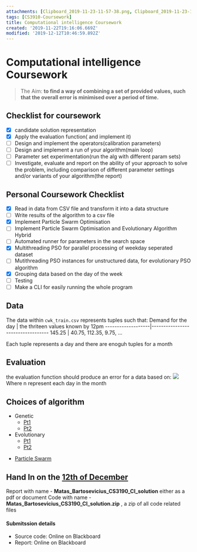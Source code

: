 ```yaml
---
attachments: [Clipboard_2019-11-23-11-57-38.png, Clipboard_2019-11-23-11-58-03.png, Clipboard_2019-11-23-11-58-06.png, Clipboard_2019-11-23-12-03-34.png, CS3910_CI_AssignmentBrief_1_final.pdf]
tags: [CS3910-Coursework]
title: Computational intelligence Coursework
created: '2019-11-22T19:16:06.669Z'
modified: '2019-12-12T10:46:59.892Z'
---
```


# Computational intelligence Coursework
>  The Aim: **to find a way of combining a set of provided values, such that the overall error is minimised over a  period of time.**
## Checklist for coursework
- [x]  candidate solution representation
- [x]  Apply the evaluation function( and implement it)
- [ ]  Design and implement the operators(calibration parameters)
- [ ]  Design and implement a run of your algorithm(main loop)
- [ ]  Parameter set experimentation(run the alg with different param sets)
- [ ] Investigate, evaluate and report on the ability of your approach to solve the problem, including comparison of different parameter settings and/or variants of your algorithm(the report)
## Personal Coursework Checklist
- [x] Read in data from CSV file and transform it into a data structure
- [ ] Write results of the algorithm to a csv file  
- [x] Implement Particle Swarm Optimisation
- [ ] Implement Particle Swarm Optimisation and Evolutionary Algorithm Hybrid
- [ ] Automated runner for parameters in the search space
- [x] Multithreading PSO for parallel processing of weekday seperated dataset
- [ ] Mutithreading PSO instances for unstructured data, for evolutionary PSO algorithm
- [x] Grouping data based on the day of the week
- [ ] Testing
- [ ] Make a CLI for easily running the whole program

## Data
The data within ```cwk_train.csv``` represents tuples such that:
Demand for the day | the thriteen values known by 12pm
-------------------|----------------------------------
145.25             | 40.75, 112.35, 9.75, ...

Each tuple represents a day and there are enoguh tuples for a month

## Evaluation

the evaluation function should produce an error for a data based on: 
![](@attachment/Clipboard_2019-11-23-12-03-34.png)
Where n represent each day in the month

## Choices of algorithm
* Genetic
  * [Pt1](https://learn-eu-central-1-prod-fleet01-xythos.s3-eu-central-1.amazonaws.com/5d2cb9c32e9d7/1219670?response-content-disposition=inline%3B%20filename%2A%3DUTF-8%27%27gp.pdf&response-content-type=application%2Fpdf&X-Amz-Algorithm=AWS4-HMAC-SHA256&X-Amz-Date=20191123T201853Z&X-Amz-SignedHeaders=host&X-Amz-Expires=21600&X-Amz-Credential=AKIAIZ3QX2YUHH4EOO3A%2F20191123%2Feu-central-1%2Fs3%2Faws4_request&X-Amz-Signature=c31c5905b73a6e4e5e57d30b4930bfcaad97af48377ab75a9cc95a5b69ac949f)
  * [Pt2](https://learn-eu-central-1-prod-fleet01-xythos.s3-eu-central-1.amazonaws.com/5d2cb9c32e9d7/1219671?response-content-disposition=inline%3B%20filename%2A%3DUTF-8%27%27gp_tricks.pdf&response-content-type=application%2Fpdf&X-Amz-Algorithm=AWS4-HMAC-SHA256&X-Amz-Date=20191123T201855Z&X-Amz-SignedHeaders=host&X-Amz-Expires=21600&X-Amz-Credential=AKIAIZ3QX2YUHH4EOO3A%2F20191123%2Feu-central-1%2Fs3%2Faws4_request&X-Amz-Signature=331d08b521904bfe0cfe646a08b06fab23d007297c69242288a5a75da740dcba)
* Evolutionary
  * [Pt1](https://learn-eu-central-1-prod-fleet01-xythos.s3-eu-central-1.amazonaws.com/5d2cb9c32e9d7/1179569?response-content-disposition=inline%3B%20filename%2A%3DUTF-8%27%27evol_alg.pdf&response-content-type=application%2Fpdf&X-Amz-Algorithm=AWS4-HMAC-SHA256&X-Amz-Date=20191123T201849Z&X-Amz-SignedHeaders=host&X-Amz-Expires=21600&X-Amz-Credential=AKIAIZ3QX2YUHH4EOO3A%2F20191123%2Feu-central-1%2Fs3%2Faws4_request&X-Amz-Signature=f58dc62750ba8f98d1818f89788fe5cbb4b5daaa302b0f1c4bad5f660b8e7306)
  * [Pt2](https://learn-eu-central-1-prod-fleet01-xythos.s3-eu-central-1.amazonaws.com/5d2cb9c32e9d7/1179571?response-content-disposition=inline%3B%20filename%2A%3DUTF-8%27%27evol_alg_details.pdf&response-content-type=application%2Fpdf&X-Amz-Algorithm=AWS4-HMAC-SHA256&X-Amz-Date=20191123T201851Z&X-Amz-SignedHeaders=host&X-Amz-Expires=21600&X-Amz-Credential=AKIAIZ3QX2YUHH4EOO3A%2F20191123%2Feu-central-1%2Fs3%2Faws4_request&X-Amz-Signature=a2006f4fb0438bffdd61e757eece742a0a58a79400cda94556df3302a871b79b) 
- [Particle Swarm](https://learn-eu-central-1-prod-fleet01-xythos.s3-eu-central-1.amazonaws.com/5d2cb9c32e9d7/1512866?response-content-disposition=inline%3B%20filename%2A%3DUTF-8%27%27Lecture%25203%2520-%2520Swarm%2520Intelligence%25281%2529.pdf&response-content-type=application%2Fpdf&X-Amz-Algorithm=AWS4-HMAC-SHA256&X-Amz-Date=20191123T201845Z&X-Amz-SignedHeaders=host&X-Amz-Expires=21600&X-Amz-Credential=AKIAIZ3QX2YUHH4EOO3A%2F20191123%2Feu-central-1%2Fs3%2Faws4_request&X-Amz-Signature=8431119950b8f025db9ab9d188e2a75b3f722441e0b5a3cae7dd024b44b42b3a)

## Hand In on the [12th of December]()
Report with name - **Matas_Bartosevicius_CS3190_CI_solution** either as a pdf or document
Code with name -  **Matas_Bartosevicius_CS3190_CI_solution.zip** , a zip of all code related files

#### Submitssion details
- Source code: Online on Blackboard
- Report: Online on Blackboard 

